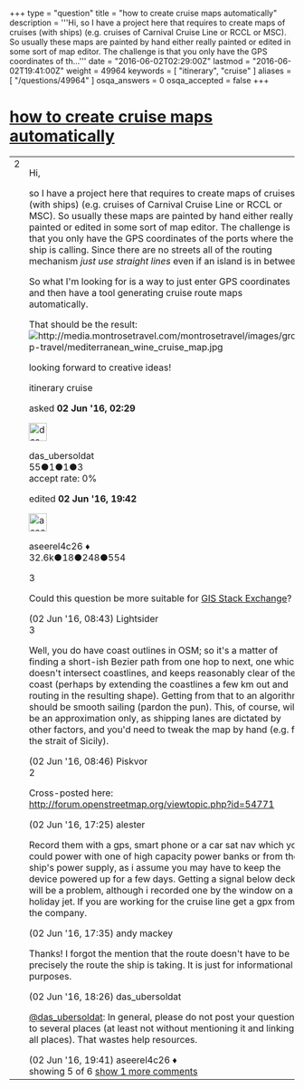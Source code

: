 +++
type = "question"
title = "how to create cruise maps automatically"
description = '''Hi, so I have a project here that requires to create maps of cruises (with ships) (e.g. cruises of Carnival Cruise Line or RCCL or MSC). So usually these maps are painted by hand either really painted or edited in some sort of map editor. The challenge is that you only have the GPS coordinates of th...'''
date = "2016-06-02T02:29:00Z"
lastmod = "2016-06-02T19:41:00Z"
weight = 49964
keywords = [ "itinerary", "cruise" ]
aliases = [ "/questions/49964" ]
osqa_answers = 0
osqa_accepted = false
+++

<div class="headNormal">

# [how to create cruise maps automatically](/questions/49964/how-to-create-cruise-maps-automatically)

</div>

<div id="main-body">

<div id="askform">

<table id="question-table" style="width:100%;">
<colgroup>
<col style="width: 50%" />
<col style="width: 50%" />
</colgroup>
<tbody>
<tr>
<td style="width: 30px; vertical-align: top"><div class="vote-buttons">
<span id="post-49964-upvote" class="ajax-command post-vote up" rel="nofollow" title="I like this post (click again to cancel)"> </span>
<div id="post-49964-score" class="post-score" title="current number of votes">
2
</div>
<span id="post-49964-downvote" class="ajax-command post-vote down" rel="nofollow" title="I dont like this post (click again to cancel)"> </span> <span id="favorite-mark" class="ajax-command favorite-mark" rel="nofollow" title="mark/unmark this question as favorite (click again to cancel)"> </span>
<div id="favorite-count" class="favorite-count">
&#10;</div>
</div></td>
<td><div id="item-right">
<div class="question-body">
<p>Hi,</p>
<p>so I have a project here that requires to create maps of cruises (with ships) (e.g. cruises of Carnival Cruise Line or RCCL or MSC). So usually these maps are painted by hand either really painted or edited in some sort of map editor. The challenge is that you only have the GPS coordinates of the ports where the ship is calling. Since there are no streets all of the routing mechanism <em>just use straight lines</em> even if an island is in between.</p>
<p>So what I'm looking for is a way to just enter GPS coordinates and then have a tool generating cruise route maps automatically.</p>
<p>That should be the result: <img src="http://media.montrosetravel.com/montrosetravel/images/group-travel/mediterranean_wine_cruise_map.jpg" alt="http://media.montrosetravel.com/montrosetravel/images/group-travel/mediterranean_wine_cruise_map.jpg" /></p>
<p>looking forward to creative ideas!</p>
</div>
<div id="question-tags" class="tags-container tags">
<span class="post-tag tag-link-itinerary" rel="tag" title="see questions tagged &#39;itinerary&#39;">itinerary</span> <span class="post-tag tag-link-cruise" rel="tag" title="see questions tagged &#39;cruise&#39;">cruise</span>
</div>
<div id="question-controls" class="post-controls">
&#10;</div>
<div class="post-update-info-container">
<div class="post-update-info post-update-info-user">
<p>asked <strong>02 Jun '16, 02:29</strong></p>
<img src="https://secure.gravatar.com/avatar/d9322b9f975f9e0ecefa79d460447f6e?s=32&amp;d=identicon&amp;r=g" class="gravatar" width="32" height="32" alt="das_ubersoldat&#39;s gravatar image" />
<p><span>das_ubersoldat</span><br />
<span class="score" title="55 reputation points">55</span><span title="1 badges"><span class="badge1">●</span><span class="badgecount">1</span></span><span title="1 badges"><span class="silver">●</span><span class="badgecount">1</span></span><span title="3 badges"><span class="bronze">●</span><span class="badgecount">3</span></span><br />
<span class="accept_rate" title="Rate of the user&#39;s accepted answers">accept rate:</span> <span title="das_ubersoldat has no accepted answers">0%</span></p>
</img>
</div>
<div class="post-update-info post-update-info-edited">
<p><span> edited <strong>02 Jun '16, 19:42</strong> </span></p>
<img src="https://secure.gravatar.com/avatar/66f0dc05b44574e3894be07b0b37cf37?s=32&amp;d=identicon&amp;r=g" class="gravatar" width="32" height="32" alt="aseerel4c26&#39;s gravatar image" />
<p><span>aseerel4c26 ♦</span><br />
<span class="score" title="32615 reputation points"><span>32.6k</span></span><span title="18 badges"><span class="badge1">●</span><span class="badgecount">18</span></span><span title="248 badges"><span class="silver">●</span><span class="badgecount">248</span></span><span title="554 badges"><span class="bronze">●</span><span class="badgecount">554</span></span></p>
</div>
</div>
<div id="comments-container-49964" class="comments-container">
<span id="49967"></span>
<div id="comment-49967" class="comment">
<div id="post-49967-score" class="comment-score">
3
</div>
<div class="comment-text">
<p>Could this question be more suitable for <a href="http://gis.stackexchange.com/">GIS Stack Exchange</a>?</p>
</div>
<div id="comment-49967-info" class="comment-info">
<span class="comment-age">(02 Jun '16, 08:43)</span> <span class="comment-user userinfo">Lightsider</span>
</div>
</div>
<span id="49968"></span>
<div id="comment-49968" class="comment">
<div id="post-49968-score" class="comment-score">
3
</div>
<div class="comment-text">
<p>Well, you do have coast outlines in OSM; so it's a matter of finding a short-ish Bezier path from one hop to next, one which doesn't intersect coastlines, and keeps reasonably clear of the coast (perhaps by extending the coastlines a few km out and routing in the resulting shape). Getting from that to an algorithm should be smooth sailing (pardon the pun). This, of course, will be an approximation only, as shipping lanes are dictated by other factors, and you'd need to tweak the map by hand (e.g. for the strait of Sicily).</p>
</div>
<div id="comment-49968-info" class="comment-info">
<span class="comment-age">(02 Jun '16, 08:46)</span> <span class="comment-user userinfo">Piskvor</span>
</div>
</div>
<span id="49973"></span>
<div id="comment-49973" class="comment">
<div id="post-49973-score" class="comment-score">
2
</div>
<div class="comment-text">
<p>Cross-posted here: <a href="http://forum.openstreetmap.org/viewtopic.php?id=54771">http://forum.openstreetmap.org/viewtopic.php?id=54771</a></p>
</div>
<div id="comment-49973-info" class="comment-info">
<span class="comment-age">(02 Jun '16, 17:25)</span> <span class="comment-user userinfo">alester</span>
</div>
</div>
<span id="49974"></span>
<div id="comment-49974" class="comment">
<div id="post-49974-score" class="comment-score">
&#10;</div>
<div class="comment-text">
<p>Record them with a gps, smart phone or a car sat nav which you could power with one of high capacity power banks or from the ship's power supply, as i assume you may have to keep the device powered up for a few days. Getting a signal below decks will be a problem, although i recorded one by the window on a holiday jet. If you are working for the cruise line get a gpx from the company.</p>
</div>
<div id="comment-49974-info" class="comment-info">
<span class="comment-age">(02 Jun '16, 17:35)</span> <span class="comment-user userinfo">andy mackey</span>
</div>
</div>
<span id="49976"></span>
<div id="comment-49976" class="comment">
<div id="post-49976-score" class="comment-score">
&#10;</div>
<div class="comment-text">
<p>Thanks! I forgot the mention that the route doesn't have to be precisely the route the ship is taking. It is just for informational purposes.</p>
</div>
<div id="comment-49976-info" class="comment-info">
<span class="comment-age">(02 Jun '16, 18:26)</span> <span class="comment-user userinfo">das_ubersoldat</span>
</div>
</div>
<span id="49978"></span>
<div id="comment-49978" class="comment not_top_scorer">
<div id="post-49978-score" class="comment-score">
&#10;</div>
<div class="comment-text">
<p><a href="http://help.openstreetmap.org/users/12376/das_ubersoldat">@das_ubersoldat</a>: In general, please do not post your questions to several places (at least not without mentioning it and linking all places). That wastes help resources.</p>
</div>
<div id="comment-49978-info" class="comment-info">
<span class="comment-age">(02 Jun '16, 19:41)</span> <span class="comment-user userinfo">aseerel4c26 ♦</span>
</div>
</div>
</div>
<div id="comment-tools-49964" class="comment-tools">
<span class="comments-showing"> showing 5 of 6 </span> <a href="#" class="show-all-comments-link">show 1 more comments</a>
</div>
<div class="clear">
&#10;</div>
<div id="comment-49964-form-container" class="comment-form-container">
&#10;</div>
<div class="clear">
&#10;</div>
</div></td>
</tr>
</tbody>
</table>

</div>

</div>


